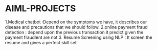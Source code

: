 # AIML-PROJECTS
1.Medical chatbot :Depend on the symptoms we have, it describes our disease and precautions that we should follow.  2.online payment fraud detection : depend upon the previous transaction it predict given the payment fraudlent are not    3. Resume Screening using NLP : It screen the resume and gives a perfect skill set

